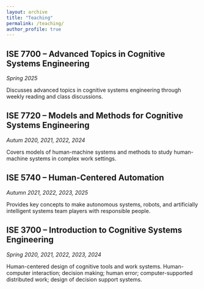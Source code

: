 ```yaml
---
layout: archive
title: "Teaching"
permalink: /teaching/
author_profile: true
---
```

## ISE 7700 – Advanced Topics in Cognitive Systems Engineering
*Spring 2025*

Discusses advanced topics in cognitive systems engineering through weekly reading and class discussions.

## ISE 7720 – Models and Methods for Cognitive Systems Engineering
*Autum 2020, 2021, 2022, 2024*

Covers models of human-machine systems and methods to study human-machine systems in complex work settings.

## ISE 5740 – Human-Centered Automation
*Autumn 2021, 2022, 2023, 2025*

Provides key concepts to make autonomous systems, robots, and artificially intelligent systems team players with responsible people.

## ISE 3700 – Introduction to Cognitive Systems Engineering
*Spring 2020, 2021, 2022, 2023, 2024*

Human-centered design of cognitive tools and work systems. Human-computer interaction; decision making; human error; computer-supported distributed work; design of decision support systems.